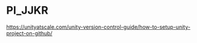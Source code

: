 # PI_JJKR

https://unityatscale.com/unity-version-control-guide/how-to-setup-unity-project-on-github/
